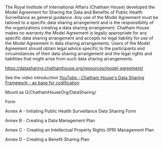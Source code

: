 The Royal Institute of International Affairs (Chatham House) developed the Model Agreement for Sharing the Data and Benefits of Public Health Surveillance as general guidance. Any use of the Model Agreement must be tailored to a specific data sharing arrangement and is the responsibility of the organizations creating a data sharing arrangement.  Chatham House makes no warranty the Model Agreement is legally appropriate for any specific data sharing arrangement and accepts no legal liability for use of the Model Agreement in data sharing arrangements. Users of the Model Agreement should obtain legal advice specific to the participants and circumstances of their data sharing arrangement and the legal rights and liabilities that might arise from such data sharing arrangements.

<a href="https://datasharing.chathamhouse.org/resources/model-agreement/">https://datasharing.chathamhouse.org/resources/model-agreement/</a>

See the video introduction <a href="https://www.youtube.com/watch?v=VPnqoiV0DYo&t=4s">YouTube - Chatham House's Data Sharing Framework - as base for codification</a>

Mount as G/ChathamHouseOrg/DataSharing/

Form

Annex A - Initiating Public Health Surveillance Data Sharing Form

Annex B - Creating a Data Management Plan

Annex C - Creating an Intellectual Property Rights (IPR) Management Plan

Annex D - Creating a Benefit Sharing Plan
